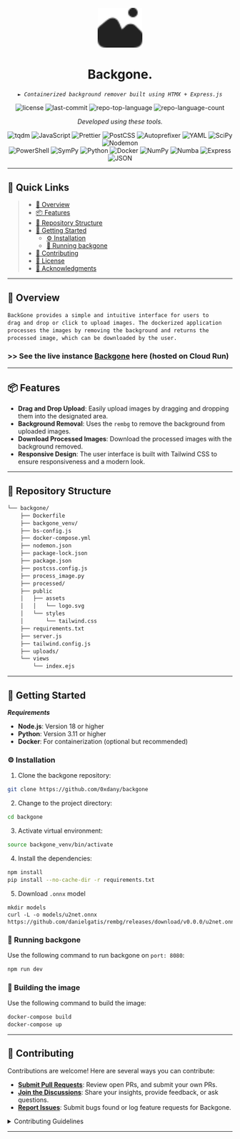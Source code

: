 <p align="center">
  <img src="/public/assets/logo.svg" width="100" />
</p>
<p align="center">
    <h1 align="center">Backgone.</h1>
</p>
<p align="center">
    <em><code>► Containerized background remover built using HTMX + Express.js</code></em>
</p>
<p align="center">
	<img src="https://img.shields.io/github/license/0xdany/backgone?style=flat&color=0080ff" alt="license">
	<img src="https://img.shields.io/github/last-commit/0xdany/backgone?style=flat&logo=git&logoColor=white&color=0080ff" alt="last-commit">
	<img src="https://img.shields.io/github/languages/top/0xdany/backgone?style=flat&color=0080ff" alt="repo-top-language">
	<img src="https://img.shields.io/github/languages/count/0xdany/backgone?style=flat&color=0080ff" alt="repo-language-count">
<p>
<p align="center">
		<em>Developed using these tools.</em>
</p>
<p align="center">
	<img src="https://img.shields.io/badge/tqdm-FFC107.svg?style=flat&logo=tqdm&logoColor=black" alt="tqdm">
	<img src="https://img.shields.io/badge/JavaScript-F7DF1E.svg?style=flat&logo=JavaScript&logoColor=black" alt="JavaScript">
	<img src="https://img.shields.io/badge/Prettier-F7B93E.svg?style=flat&logo=Prettier&logoColor=black" alt="Prettier">
	<img src="https://img.shields.io/badge/PostCSS-DD3A0A.svg?style=flat&logo=PostCSS&logoColor=white" alt="PostCSS">
	<img src="https://img.shields.io/badge/Autoprefixer-DD3735.svg?style=flat&logo=Autoprefixer&logoColor=white" alt="Autoprefixer">
	<img src="https://img.shields.io/badge/YAML-CB171E.svg?style=flat&logo=YAML&logoColor=white" alt="YAML">
	<img src="https://img.shields.io/badge/SciPy-8CAAE6.svg?style=flat&logo=SciPy&logoColor=white" alt="SciPy">
	<img src="https://img.shields.io/badge/Nodemon-76D04B.svg?style=flat&logo=Nodemon&logoColor=white" alt="Nodemon">
	<br>
	<img src="https://img.shields.io/badge/PowerShell-5391FE.svg?style=flat&logo=PowerShell&logoColor=white" alt="PowerShell">
	<img src="https://img.shields.io/badge/SymPy-3B5526.svg?style=flat&logo=SymPy&logoColor=white" alt="SymPy">
	<img src="https://img.shields.io/badge/Python-3776AB.svg?style=flat&logo=Python&logoColor=white" alt="Python">
	<img src="https://img.shields.io/badge/Docker-2496ED.svg?style=flat&logo=Docker&logoColor=white" alt="Docker">
	<img src="https://img.shields.io/badge/NumPy-013243.svg?style=flat&logo=NumPy&logoColor=white" alt="NumPy">
	<img src="https://img.shields.io/badge/Numba-00A3E0.svg?style=flat&logo=Numba&logoColor=white" alt="Numba">
	<img src="https://img.shields.io/badge/Express-000000.svg?style=flat&logo=Express&logoColor=white" alt="Express">
	<img src="https://img.shields.io/badge/JSON-000000.svg?style=flat&logo=JSON&logoColor=white" alt="JSON">
</p>
<hr>

## 🔗 Quick Links

> - [📍 Overview](#-overview)
> - [📦 Features](#-features)
> - [📂 Repository Structure](#-repository-structure)
> - [🚀 Getting Started](#-getting-started)
>   - [⚙️ Installation](#️-installation)
>   - [🤖 Running backgone](#-running-backgone)
> - [🤝 Contributing](#-contributing)
> - [📄 License](#-license)
> - [👏 Acknowledgments](#-acknowledgments)

---

## 📍 Overview

<code>BackGone provides a simple and intuitive interface for users to drag and drop or click to upload images. The dockerized application processes the images by removing the background and returns the processed image, which can be downloaded by the user.
</code>

### >> See the live instance [Backgone](https://backgone.danyraihan.dev/) here (hosted on Cloud Run)

---

## 📦 Features

- **Drag and Drop Upload**: Easily upload images by dragging and dropping them into the designated area.
- **Background Removal**: Uses the `rembg` to remove the background from uploaded images.
- **Download Processed Images**: Download the processed images with the background removed.
- **Responsive Design**: The user interface is built with Tailwind CSS to ensure responsiveness and a modern look.


---

## 📂 Repository Structure

```sh
└── backgone/
    ├── Dockerfile
    ├── backgone_venv/
    ├── bs-config.js
    ├── docker-compose.yml
    ├── nodemon.json
    ├── package-lock.json
    ├── package.json
    ├── postcss.config.js
    ├── process_image.py
    ├── processed/
    ├── public
    │   ├── assets
    │   │   └── logo.svg
    │   └── styles
    │       └── tailwind.css
    ├── requirements.txt
    ├── server.js
    ├── tailwind.config.js
    ├── uploads/
    └── views
        └── index.ejs
```

---

## 🚀 Getting Started

***Requirements***

- **Node.js**: Version 18 or higher
- **Python**: Version 3.11 or higher
- **Docker**: For containerization (optional but recommended)

### ⚙️ Installation

1. Clone the backgone repository:

```sh
git clone https://github.com/0xdany/backgone
```

2. Change to the project directory:

```sh
cd backgone
```

3. Activate virtual environment:

```sh
source backgone_venv/bin/activate
```

4. Install the dependencies:

```sh
npm install
pip install --no-cache-dir -r requirements.txt
```

5. Download `.onnx` model
```
mkdir models
curl -L -o models/u2net.onnx https://github.com/danielgatis/rembg/releases/download/v0.0.0/u2net.onnx
```

### 🤖 Running backgone

Use the following command to run backgone on `port: 8080`:

```sh
npm run dev
```

### 🐳 Building the image

Use the following command to build the image:

```sh
docker-compose build
docker-compose up
```

---


## 🤝 Contributing

Contributions are welcome! Here are several ways you can contribute:

- **[Submit Pull Requests](https://github.com/0xdany/backgone/blob/main/CONTRIBUTING.md)**: Review open PRs, and submit your own PRs.
- **[Join the Discussions](https://github.com/0xdany/backgone/discussions)**: Share your insights, provide feedback, or ask questions.
- **[Report Issues](https://github.com/0xdany/backgone/issues)**: Submit bugs found or log feature requests for Backgone.

<details closed>
    <summary>Contributing Guidelines</summary>

1. **Fork the Repository**: Start by forking the project repository to your GitHub account.
2. **Clone Locally**: Clone the forked repository to your local machine using a Git client.
   ```sh
   git clone https://github.com/0xdany/backgone
   ```
3. **Create a New Branch**: Always work on a new branch, giving it a descriptive name.
   ```sh
   git checkout -b new-feature-x
   ```
4. **Make Your Changes**: Develop and test your changes locally.
5. **Commit Your Changes**: Commit with a clear message describing your updates.
   ```sh
   git commit -m 'Implemented new feature x.'
   ```
6. **Push to GitHub**: Push the changes to your forked repository.
   ```sh
   git push origin new-feature-x
   ```
7. **Submit a Pull Request**: Create a PR against the original project repository. Clearly describe the changes and their motivations.

Once your PR is reviewed and approved, it will be merged into the main branch.

</details>

---
